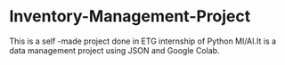 # Inventory-Management-Project
This is a self -made project done in ETG internship of Python Ml/AI.It is a data management project using JSON and Google Colab.
